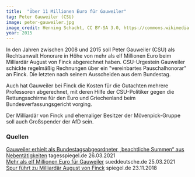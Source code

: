 ```yaml
---
title:  "Über 11 Millionen Euro für Gauweiler"
tag: Peter Gauweiler (CSU)
image: peter-gauweiler.jpg
image_credit: Henning Schacht, CC BY-SA 3.0, https://commons.wikimedia.org/w/index.php?curid=21748601
year: 2015
---
```


In den Jahren zwischen 2008 und 2015 soll Peter Gauweiler (CSU) als Rechtsanwalt Honorare in Höhe von mehr als elf Millionen Euro beim
Milliardär August von Finck abgerechnet haben. CSU-Urgestein Gauweiler schickte regelmäßig Rechnungen über ein "vereinbartes Pauschalhonorar"
an Finck. Die letzten nach seinem Ausscheiden aus dem Bundestag.

Auch hat Gauweiler bei Finck die Kosten für die Gutachten mehrere Professoren abgerechnet, mit deren Hilfe der CSU-Politiker gegen die Rettungsschirme
für den Euro und Griechenland beim Bundesverfassungsgericht vorging.

Der Milliardär von Finck und ehemaliger Besitzer der Mövenpick-Gruppe soll auch Großspender der AfD sein.

<!--more-->

### Quellen

[Gauweiler erhielt als Bundestagsabgeordneter „beachtliche Summen“ aus Nebentätigkeiten][tagesspiegel] tagesspiegel.de 26.03.2021  
[Mehr als elf Millionen Euro für Gauweiler][sz] sueddeutsche.de 25.03.2021  
[Spur führt zu Milliardär August von Finck][spiegel] spiegel.de 23.11.2018  

[tagesspiegel]: https://www.tagesspiegel.de/politik/millionen-vom-milliardaer-gauweiler-erhielt-als-bundestagsabgeordneter-beachtliche-summen-aus-nebentaetigkeiten/27046322.html
[sz]: https://www.sueddeutsche.de/politik/gauweiler-nebeneinkuenfte-csu-finck-1.5247091
[spiegel]: https://www.spiegel.de/politik/deutschland/afd-unterstuetzung-die-spur-zu-milliardaer-august-von-finck-a-1240069.html
